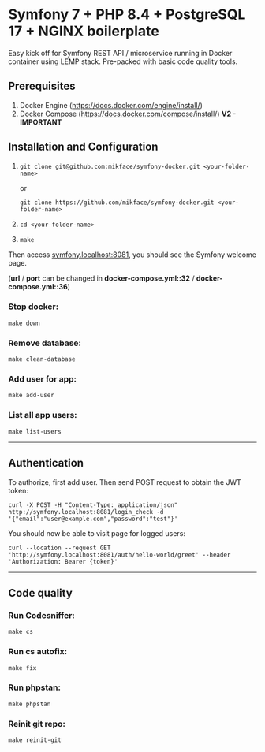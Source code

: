 # Symfony 7 + PHP 8.4 + PostgreSQL 17 + NGINX boilerplate

Easy kick off for Symfony REST API / microservice running in Docker container using LEMP stack. Pre-packed with basic code quality tools. 

## Prerequisites
1) Docker Engine (https://docs.docker.com/engine/install/)
2) Docker Compose (https://docs.docker.com/compose/install/) **V2 - IMPORTANT**
## Installation and Configuration

1) `git clone git@github.com:mikface/symfony-docker.git <your-folder-name>` 

    or

    `git clone https://github.com/mikface/symfony-docker.git <your-folder-name>`

2) `cd <your-folder-name>`

3) `make`

Then access [symfony.localhost:8081](http://symfony.localhost:8081), you should see the Symfony welcome page.

(**url** / **port** can be changed in **docker-compose.yml::32** / **docker-compose.yml::36**)

### Stop docker:

`make down`

### Remove database:

`make clean-database`

### Add user for app:

`make add-user`

### List all app users:

`make list-users`

---

## Authentication

To authorize, first add user. Then send POST request to obtain the JWT token:

`curl -X POST -H "Content-Type: application/json" http://symfony.localhost:8081/login_check -d '{"email":"user@example.com","password":"test"}'`

You should now be able to visit page for logged users:

`curl --location --request GET 'http://symfony.localhost:8081/auth/hello-world/greet' --header 'Authorization: Bearer {token}'`

---

## Code quality

### Run Codesniffer:

`make cs`

### Run cs autofix:

`make fix`

### Run phpstan:

`make phpstan`

### Reinit git repo:

`make reinit-git`
